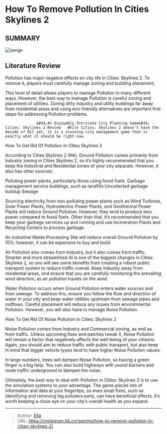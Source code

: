 # How To Remove Pollution In Cities Skylines 2


## SUMMARY 

![iamge](https://static1.srcdn.com/wordpress/wp-content/uploads/2023/11/how-to-remove-pollution-in-cities-skylines-2.jpg)

## Literature Review

Pollution has major negative effects on city life in Cities: Skylines 2. To remove it, players must carefully manage zoning and building placement.





This level of detail allows players to manage Pollution in many different ways. However, the best way to manage Pollution is careful zoning and placement of utilities. Zoning dirty industry and utility buildings far away from residential areas and using eco-friendly alternatives are important first steps for addressing Pollution problems.




                  &#34;An Enjoyably Intricate City Planning Game&#34; - Cities: Skylines 2 Review   While Cities: Skylines 2 doesn’t have the decade of DLC yet, it is a stunning city management game that is exactly what it should be right now.    


 How To Get Rid Of Pollution In Cities Skylines 2 
          

According to Cities Skylines 2 Wiki, Ground Pollution comes primarily from Industry zoning in Cities Skylines 2, so it’s highly recommended that you keep the Industrial and Residential zones of your city separate. However, it also has other sources:

  Polluting power plants, particularly those using fossil fuels.   Garbage management service buildings, such as landfills   Uncollected garbage buildup   Sewage  

Sourcing electricity from non-polluting power plants such as Wind Turbines, Solar Power Plants, Hydroelectric Power Plants, and Geothermal Power Plants will reduce Ground Pollution. However, they tend to produce less power compared to fossil fuels. Other than that, it’s recommended that you keep your garbage services up and running and use Incineration Plants and Recycling Centers to process garbage.






An Industrial Waste Processing Site will reduce overall Ground Pollution by 15%; however, it can be expensive to buy and build.




          

Air Pollution also comes from Industry, but it also comes from traffic. Smarter and more streamlined AI is one of the biggest changes in Cities: Skylines 2, so you will see some benefits from creating a robust public transport system to reduce traffic overall. Keep Industry away from residential areas, and ensure that you are carefully monitoring the prevailing wind direction, as air pollution travels on the wind.

          




Water Pollution occurs when Ground Pollution enters water sources and from sewage. To address this, ensure you follow the flow and direction of water in your city and keep water utilities upstream from sewage pipes and outflows. Careful placement will reduce any issues from environmental Pollution. However, you will also have to manage Noise Pollution.



 How To Get Rid Of Noise Pollution In Cities: Skylines 2 
          

Noise Pollution comes from Industry and Commercial zoning, as well as from traffic. Unless upcoming fixes and patches tweak it, Noise Pollution will remain a factor that negatively affects the well-being of your citizens. Again, you should aim to reduce traffic with public transport, but also keep in mind that bigger vehicle types tend to have higher Noise Pollution values.

In large numbers, trees will dampen Noise Pollution, so having a green finger is a big help. You can also build highways with sound barriers and route traffic underground to dampen the noise.




Ultimately, the best way to deal with Pollution in Cities: Skylines 2 is to use the simulation systems to your advantage. The game places lots of information and data at your fingertips, so even small fixes, such as identifying and removing big polluters early, can have beneficial effects. It’s worth keeping a close eye on your city’s overall health as you expand.



---

> Author: [Ella](https://instagram.hk.cn/)  
> URL: https://instagram.hk.cn/gaming/how-to-remove-pollution-in-cities-skylines-2/  

